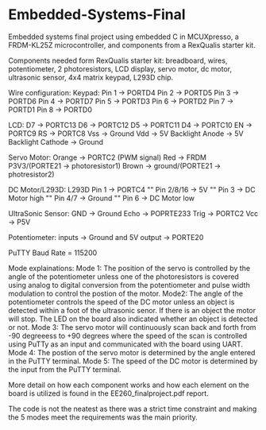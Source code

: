 # Embedded-Systems-Final
Embedded systems final project using embedded C in MCUXpresso, a FRDM-KL25Z microcontroller, and components from a RexQualis starter kit. 

Components needed form RexQualis starter kit: breadboard, wires, potentiometer, 2 photoresistors, LCD display, servo motor, dc motor, ultrasonic sensor, 4x4 matrix keypad, L293D chip.

Wire configuration:
Keypad: 
Pin 1 -> PORTD4
Pin 2 -> PORTD5
Pin 3 -> PORTD6
Pin 4 -> PORTD7
Pin 5 -> PORTD3
Pin 6 -> PORTD2
Pin 7 -> PORTD1
Pin 8 -> PORTD0

LCD:
D7 -> PORTC13
D6 -> PORTC12
D5 -> PORTC11
D4 -> PORTC10
EN -> PORTC9
RS -> PORTC8
Vss -> Ground
Vdd -> 5V
Backlight Anode -> 5V
Backlight Cathode -> Ground

Servo Motor:
Orange -> PORTC2 (PWM signal)
Red -> FRDM P3V3/(PORTE21 -> photoresistor1)
Brown -> ground/(PORTE21 -> photresistor2)

DC Motor/L293D:
L293D Pin 1 -> PORTC4
"" Pin 2/8/16 -> 5V
"" Pin 3 -> DC Motor high
"" Pin 4/7 -> Ground
"" Pin 6 -> DC Motor low

UltraSonic Sensor:
GND -> Ground
Echo -> POPRTE233
Trig -> PORTC2
Vcc -> P5V

Potentiometer:
inputs -> Ground and 5V
output -> PORTE20

PuTTY Baud Rate = 115200

Mode explainations:
  Mode 1:
    The position of the servo is controlled by the angle of the potentiometer unless one of the photoresistors is covered using       analog to digital conversion from the potentiometer and pulse width modulation to control the postion of the motor.
  Mode2:
    The angle of the potentiometer controls the speed of the DC motor unless an object is detected within a foot of the ultrasonic     senor. If there is an object the motor will stop. The LED on the board also indicated whether an object is detected or not.
  Mode 3:
    The servo motor will continuously scan back and forth from -90 degreeess to +90 degrees where the speed of the scan is             controlled using PuTTy as an input and communicated with the board using UART.
  Mode 4:
    The postion of the servo motor is determined by the angle entered in the PuTTY terminal. 
  Mode 5:
    The speed of the DC motor is determined by the input from the PuTTY terminal. 

More detail on how each component works and how each element on the board is utilized is found in the EE260_finalproject.pdf report.

The code is not the neatest as there was a strict time constraint and making the 5 modes meet the requirements was the main priority.
